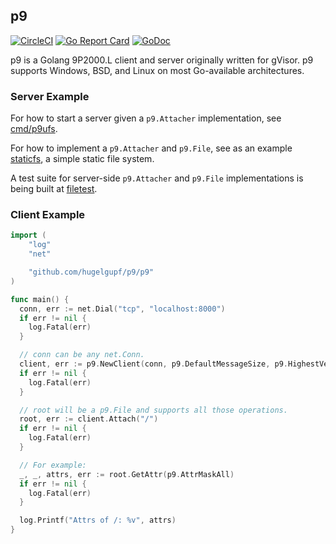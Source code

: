 ## p9

[![CircleCI](https://circleci.com/gh/hugelgupf/p9.svg?style=svg)](https://circleci.com/gh/hugelgupf/p9)
[![Go Report Card](https://goreportcard.com/badge/github.com/hugelgupf/p9)](https://goreportcard.com/report/github.com/hugelgupf/p9)
[![GoDoc](https://godoc.org/github.com/hugelgupf/p9?status.svg)](https://godoc.org/github.com/hugelgupf/p9)

p9 is a Golang 9P2000.L client and server originally written for gVisor. p9
supports Windows, BSD, and Linux on most Go-available architectures.

### Server Example

For how to start a server given a `p9.Attacher` implementation, see
[cmd/p9ufs](cmd/p9ufs/p9ufs.go).

For how to implement a `p9.Attacher` and `p9.File`, see as an example
[staticfs](staticfs/staticfs.go), a simple static file system.

A test suite for server-side `p9.Attacher` and `p9.File` implementations is
being built at [filetest](filetest/filetest.go).

### Client Example

```go
import (
    "log"
    "net"

    "github.com/hugelgupf/p9/p9"
)

func main() {
  conn, err := net.Dial("tcp", "localhost:8000")
  if err != nil {
    log.Fatal(err)
  }

  // conn can be any net.Conn.
  client, err := p9.NewClient(conn, p9.DefaultMessageSize, p9.HighestVersionString())
  if err != nil {
    log.Fatal(err)
  }

  // root will be a p9.File and supports all those operations.
  root, err := client.Attach("/")
  if err != nil {
    log.Fatal(err)
  }

  // For example:
  _, _, attrs, err := root.GetAttr(p9.AttrMaskAll)
  if err != nil {
    log.Fatal(err)
  }

  log.Printf("Attrs of /: %v", attrs)
}
```
